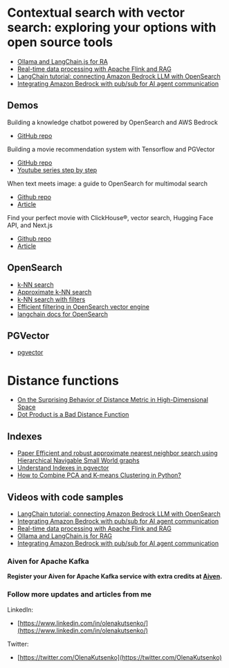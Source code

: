 # Contextual search with vector search: exploring your options with open source tools
- [Ollama and LangChain.js for RA](https://www.youtube.com/watch?v=3bz0nzs1tRA)
- [Real-time data processing with Apache Flink and RAG](https://www.youtube.com/watch?v=ity8bY3_uA4)
- [LangChain tutorial: connecting Amazon Bedrock LLM with OpenSearch](https://www.youtube.com/watch?v=u5EXpiwoHeo)
- [Integrating Amazon Bedrock with pub/sub for AI agent communication](https://www.youtube.com/watch?v=Pf3OlrH3NLU)

## Demos

Building a knowledge chatbot powered by OpenSearch and AWS Bedrock
- [GitHub repo](https://github.com/Aiven-Labs/chatbot-opensearch-aws-knowledge-base)

Building a movie recommendation system with Tensorflow and PGVector
- [GitHub repo](https://github.com/Aiven-Labs/pgvector-tensorflow-movie-recommendations-workshop)
- [Youtube series step by step](https://www.youtube.com/playlist?list=PLo6PI-0mPVLt2nQGH10XA3wdWFZ7r8jOK)

When text meets image: a guide to OpenSearch for multimodal search
- [Github repo](https://github.com/Aiven-Labs/CLIP-opensearch)
- [Article](https://aiven.io/developer/opensearch-multimodal-search)

Find your perfect movie with ClickHouse®, vector search, Hugging Face API, and Next.js
- [Github repo](https://github.com/Aiven-Labs/find-your-movie-clickhouse-vectorsearch)
- [Article](https://aiven.io/developer/movie-recommender-clickhouse-huggingface-nextjs)

## OpenSearch
- [k-NN search](https://opensearch.org/docs/latest/search-plugins/knn/index/)
- [Approximate k-NN search](https://opensearch.org/docs/latest/search-plugins/knn/approximate-knn/)
- [k-NN search with filters](https://opensearch.org/docs/latest/search-plugins/knn/filter-search-knn)
- [Efficient filtering in OpenSearch vector engine](https://opensearch.org/blog/efficient-filters-in-knn/)
- [langchain docs for OpenSearch](https://api.python.langchain.com/en/latest/vectorstores/langchain_community.vectorstores.opensearch_vector_search.OpenSearchVectorSearch.html)

## PGVector
- [pgvector](https://github.com/pgvector/pgvector)

# Distance functions
- [On the Surprising Behavior of Distance Metric in High-Dimensional Space](https://www.researchgate.net/publication/30013021_On_the_Surprising_Behavior_of_Distance_Metric_in_High-Dimensional_Space)
- [Dot Product is a Bad Distance Function](https://medium.josuakrause.com/dot-product-is-a-bad-distance-function-aff7667da6cc)

## Indexes
- [Paper Efficient and robust approximate nearest neighbor search using Hierarchical Navigable Small World graphs](https://arxiv.org/abs/1603.09320)
- [Understand Indexes in pgvector](https://stormatics.tech/blogs/understanding-indexes-in-pgvector)
- [How to Combine PCA and K-means Clustering in Python?](https://365datascience.com/tutorials/python-tutorials/pca-k-means/)

## Videos with code samples

- [LangChain tutorial: connecting Amazon Bedrock LLM with OpenSearch](https://www.youtube.com/watch?v=u5EXpiwoHeo)
- [Integrating Amazon Bedrock with pub/sub for AI agent communication](https://www.youtube.com/watch?v=Pf3OlrH3NLU)
- [Real-time data processing with Apache Flink and RAG](https://www.youtube.com/watch?v=ity8bY3_uA4)
- [Ollama and LangChain.js for RAG](https://www.youtube.com/watch?v=3bz0nzs1tRA)
- [Integrating Amazon Bedrock with pub/sub for AI agent communication](https://www.youtube.com/watch?v=Pf3OlrH3NLU)

### Aiven for Apache Kafka
**Register your Aiven for Apache Kafka service with extra credits at [Aiven](https://go.aiven.io/devnexus-2024).**

### Follow more updates and articles from me

LinkedIn: 
- [https://www.linkedin.com/in/olenakutsenko/](https://www.linkedin.com/in/olenakutsenko/)

Twitter:
- [https://twitter.com/OlenaKutsenko](https://twitter.com/OlenaKutsenko)


